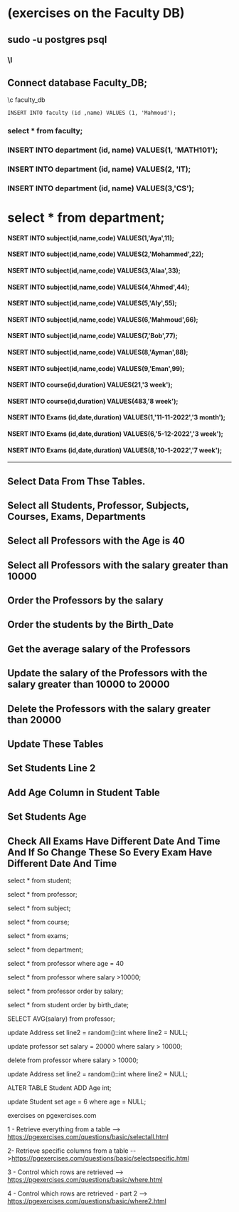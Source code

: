 # (exercises on the Faculty DB)


## sudo -u postgres psql

### \l


## Connect database Faculty_DB;

\c faculty_db


```
INSERT INTO faculty (id ,name) VALUES (1, 'Mahmoud');
```
### select * from faculty;



### INSERT INTO department (id, name) VALUES(1, 'MATH101');

### INSERT INTO department (id, name) VALUES(2, 'IT);

### INSERT INTO department (id, name) VALUES(3,'CS');



# select * from department;



#### NSERT INTO subject(id,name,code) VALUES(1,'Aya',11);

#### NSERT INTO subject(id,name,code) VALUES(2,'Mohammed',22);

#### NSERT INTO subject(id,name,code) VALUES(3,'Alaa',33);

#### NSERT INTO subject(id,name,code) VALUES(4,'Ahmed',44);

#### NSERT INTO subject(id,name,code) VALUES(5,'Aly',55);

#### NSERT INTO subject(id,name,code) VALUES(6,'Mahmoud',66);

#### NSERT INTO subject(id,name,code) VALUES(7,'Bob',77);

#### NSERT INTO subject(id,name,code) VALUES(8,'Ayman',88);

#### NSERT INTO subject(id,name,code) VALUES(9,'Eman',99);



#### NSERT INTO course(id,duration) VALUES(21,'3 week');

#### NSERT INTO course(id,duration) VALUES(483,'8 week');



#### NSERT INTO Exams (id,date,duration) VALUES(1,'11-11-2022','3 month');

#### NSERT INTO Exams (id,date,duration) VALUES(6,'5-12-2022','3 week');

#### NSERT INTO Exams (id,date,duration) VALUES(8,'10-1-2022','7 week');

*************************************************************

##  Select Data From Thse Tables.
##  Select all Students, Professor, Subjects, Courses, Exams, Departments
##  Select all Professors with the Age is 40
##  Select all Professors with the salary greater than 10000
##  Order the Professors by the salary
##  Order the students by the Birth_Date
##  Get the average salary of the Professors
##  Update the salary of the Professors with the salary greater than 10000 to 20000
##  Delete the Professors with the salary greater than 20000
##  Update These Tables
##  Set Students Line 2
##  Add Age Column in Student Table
##  Set Students Age
##  Check All Exams Have Different Date And Time And If So Change These So Every Exam Have Different Date And Time
 
 
select * from student;
 
select * from professor;

select * from subject;

select * from course;

select * from exams;

select * from department;


select * from professor where age = 40

select * from professor where salary >10000;



select * from professor order by salary;



select * from student  order by birth_date;



SELECT AVG(salary) from professor;


update Address set line2 = random()::int where line2 = NULL;

update professor set salary = 20000 where salary > 10000;

delete from professor where salary > 10000;

update Address set line2 = random()::int where line2 = NULL;

ALTER TABLE Student
ADD Age int;

update Student set age = 6 where age = NULL;



exercises on pgexercises.com

1 - Retrieve everything from a table --> https://pgexercises.com/questions/basic/selectall.html


2- Retrieve specific columns from a table -->https://pgexercises.com/questions/basic/selectspecific.html


3 - Control which rows are retrieved --> https://pgexercises.com/questions/basic/where.html


4 - Control which rows are retrieved - part 2 --> https://pgexercises.com/questions/basic/where2.html


